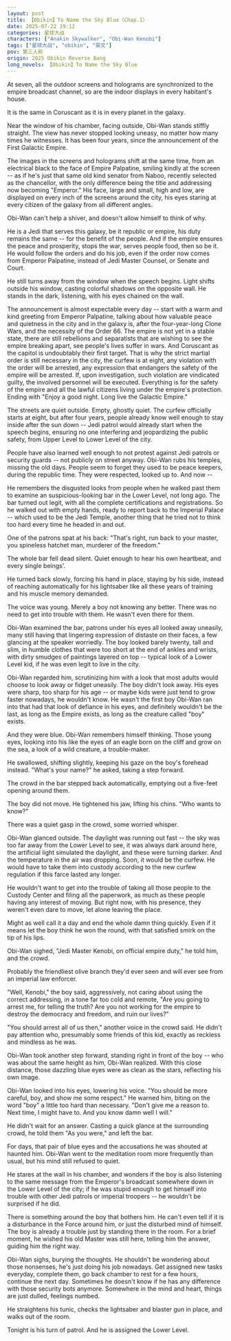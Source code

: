 ```yaml
---
layout: post
title: 【Obikin】To Name the Sky Blue（Chap.1）
date: 2025-07-22 19:12
categories: 星球大战
characters: ["Anakin Skywalker", "Obi-Wan Kenobi"]
tags: ["星球大战", "obikin", "英文"]
pov: 第三人称
origin: 2025 Obikin Reverse Bang
long_novels: 【Obikin】To Name the Sky Blue
---
```


At seven, all the outdoor screens and holograms are synchronized to the empire broadcast channel, so are the indoor displays in every habitant's house.

It is the same in Coruscant as it is in every planet in the galaxy.

Near the window of his chamber, facing outside, Obi-Wan stands stiffly straight. The view has never stopped looking uneasy, no matter how many times he witnesses. It has been four years, since the announcement of the First Galactic Empire.

The images in the screens and holograms shift at the same time, from an electrical black to the face of Empire Palpatine, smiling kindly at the screen -- as if he's just that same old kind senator from Naboo, recently selected as the chancellor, with the only difference being the title and addressing now becoming "Emperor." His face, large and small, high and low, are displayed on every inch of the screens around the city, his eyes staring at every citizen of the galaxy from all different angles.

Obi-Wan can't help a shiver, and doesn't allow himself to think of why.

He is a Jedi that serves this galaxy, be it republic or empire, his duty remains the same -- for the benefit of the people. And if the empire ensures the peace and prosperity, stops the war, serves people food, then so be it. He would follow the orders and do his job, even if the order now comes from Emperor Palpatine, instead of Jedi Master Counsel, or Senate and Court.

He still turns away from the window when the speech begins. Light shifts outside his window, casting colorful shadows on the opposite wall. He stands in the dark, listening, with his eyes chained on the wall.

The announcement is almost expectable every day -- start with a warm and kind greeting from Emperor Palpatine, talking about how valuable peace and quietness in the city and in the galaxy is, after the four-year-long Clone Wars, and the necessity of the Order 66. The empire is not yet in a stable state, there are still rebellions and separatists that are wishing to see the empire breaking apart, see people's lives suffer in wars. And Coruscant as the capitol is undoubtably their first target. That is why the strict martial order is still necessary in the city, the curfew is at eight, any violation with the order will be arrested, any expression that endangers the safety of the empire will be arrested. If, upon investigation, such violation are vindicated guilty, the involved personnel will be executed. Everything is for the safety of the empire and all the lawful citizens living under the empire's protection. Ending with "Enjoy a good night. Long live the Galactic Empire."

The streets are quiet outside. Empty, ghostly quiet. The curfew officially starts at eight, but after four years, people already know well enough to stay inside after the sun down -- Jedi patrol would already start when the speech begins, ensuring no one interfering and jeopardizing the public safety, from Upper Level to Lower Level of the city.

People have also learned well enough to not protest against Jedi patrols or security guards -- not publicly on street anyway. Obi-Wan rubs his temples, missing the old days. People seem to forget they used to be peace keepers, during the republic time. They were respected, looked up to. And now --

He remembers the disgusted looks from people when he walked past them to examine an suspicious-looking bar in the Lower Level, not long ago. The bar turned out legit, with all the complete certifications and registrations. So he walked out with empty hands, ready to report back to the Imperial Palace -- which used to be the Jedi Temple, another thing that he tried not to think too hard every time he headed in and out.

One of the patrons spat at his back: "That's right, run back to your master, you spineless hatchet man, murderer of the freedom."

The whole bar fell dead silent. Quiet enough to hear his own heartbeat, and every single beings'.

He turned back slowly, forcing his hand in place, staying by his side, instead of reaching automatically for his lightsaber like all these years of training and his muscle memory demanded.

The voice was young. Merely a boy not knowing any better. There was no need to get into trouble with them. He wasn't even there for them.

Obi-Wan examined the bar, patrons under his eyes all looked away uneasily, many still having that lingering expression of distaste on their faces, a few glancing at the speaker worriedly. The boy looked barely twenty, tall and slim, in humble clothes that were too short at the end of ankles and wrists, with dirty smudges of paintings layered on top -- typical look of a Lower Level kid, if he was even legit to live in the city.

Obi-Wan regarded him, scrutinizing him with a look that most adults would choose to look away or fidget uneasily. The boy didn't look away. His eyes were sharp, too sharp for his age -- or maybe kids were just tend to grow faster nowadays, he wouldn't know. He wasn't the first boy Obi-Wan ran into that had that look of defiance in his eyes, and definitely wouldn't be the last, as long as the Empire exists, as long as the creature called "boy" exists.

And they were blue. Obi-Wan remembers himself thinking. Those young eyes, looking into his like the eyes of an eagle born on the cliff and grow on the sea, a look of a wild creature, a trouble-maker.

He swallowed, shifting slightly, keeping his gaze on the boy's forehead instead. "What's your name?" he asked, taking a step forward.

The crowd in the bar stepped back automatically, emptying out a five-feet opening around them.

The boy did not move. He tightened his jaw, lifting his chins. "Who wants to know?"

There was a quiet gasp in the crowd, some worried whisper.

Obi-Wan glanced outside. The daylight was running out fast -- the sky was too far away from the Lower Level to see, it was always dark around here, the artificial light simulated the daylight, and these were turning darker. And the temperature in the air was dropping. Soon, it would be the curfew. He would have to take them into custody according to the new curfew regulation if this farce lasted any longer.

He wouldn't want to get into the trouble of taking all those people to the Custody Center and filing all the paperwork, as much as these people having any interest of moving. But right now, with his presence, they weren't even dare to move, let alone leaving the place.

Might as well call it a day and end the whole damn thing quickly. Even if it means let the boy think he won the round, with that satisfied smirk on the tip of his lips.

Obi-Wan sighed, "Jedi Master Kenobi, on official empire duty," he told him, and the crowd.

Probably the friendliest olive branch they'd ever seen and will ever see from an imperial law enforcer.

"Well, Kenobi," the boy said, aggressively, not caring about using the correct addressing, in a tone far too cold and remote, "Are you going to arrest me, for telling the truth? Are you not working for the empire to destroy the democracy and freedom, and ruin our lives?"

"You should arrest all of us then," another voice in the crowd said. He didn't pay attention who, presumably some friends of this kid, exactly as reckless and mindless as he was.

Obi-Wan took another step forward, standing right in front of the boy -- who was about the same height as him, Obi-Wan realized. With this close distance, those dazzling blue eyes were as clean as the stars, reflecting his own image.

Obi-Wan looked into his eyes, lowering his voice. "You should be more careful, boy, and show me some respect." He warned him, biting on the word "boy" a little too hard than necessary. "Don't give me a reason to. Next time, I might have to. And you know damn well I will."

He didn't wait for an answer. Casting a quick glance at the surrounding crowd, he told them "As you were," and left the bar.

For days, that pair of blue eyes and the accusations he was shouted at haunted him. Obi-Wan went to the meditation room more frequently than usual, but his mind still refused to quiet.

He stares at the wall in his chamber, and wonders if the boy is also listening to the same message from the Emperor's broadcast somewhere down in the Lower Level of the city; if he was stupid enough to get himself into trouble with other Jedi patrols or imperial troopers -- he wouldn't be surprised if he did.

There is something around the boy that bothers him. He can't even tell if it is a disturbance in the Force around him, or just the disturbed mind of himself. The boy is already a trouble just by standing there in the room. For a brief moment, he wished his old Master was still here, telling him the answer, guiding him the right way.

Obi-Wan sighs, burying the thoughts. He shouldn't be wondering about those nonsenses, he's just doing his job nowadays. Get assigned new tasks everyday, complete them, go back chamber to rest for a few hours, continue the next day. Sometimes he doesn't know if he has any difference with those security bots anymore. Somewhere in the mind and heart, things are just dulled, feelings numbed.

He straightens his tunic, checks the lightsaber and blaster gun in place, and walks out of the room.

Tonight is his turn of patrol. And he is assigned the Lower Level.
